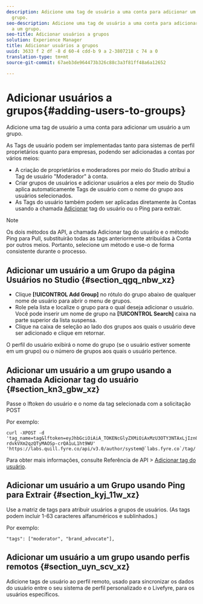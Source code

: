 ```yaml
---
description: Adicione uma tag de usuário a uma conta para adicionar um usuário a um
  grupo.
seo-description: Adicione uma tag de usuário a uma conta para adicionar um usuário
  a um grupo.
seo-title: Adicionar usuários a grupos
solution: Experience Manager
title: Adicionar usuários a grupos
uuid: 3633 f 2 df -8 d 60-4 cdd-b 9 a 2-3807218 c 74 a 0
translation-type: tm+mt
source-git-commit: 67aeb3de964473b326c88c3a3f81ff48a6a12652

---
```



# Adicionar usuários a grupos{#adding-users-to-groups}

Adicione uma tag de usuário a uma conta para adicionar um usuário a um grupo.

As Tags de usuário podem ser implementadas tanto para sistemas de perfil proprietários quanto para empresas, podendo ser adicionadas a contas por vários meios:

* A criação de proprietários e moderadores por meio do Studio atribui a Tag de usuário "Moderador" à conta.
* Criar grupos de usuários e adicionar usuários a eles por meio do Studio aplica automaticamente Tags de usuário com o nome do grupo aos usuários selecionados.
* As Tags do usuário também podem ser aplicadas diretamente às Contas usando a chamada [Adicionar](https://api.livefyre.com/docs#add-user-tag) tag do usuário ou o Ping para extrair.

>[!NOTE]
>
>Os dois métodos da API, a chamada Adicionar tag do usuário e o método Ping para Pull, substituirão todas as tags anteriormente atribuídas à Conta por outros meios. Portanto, selecione um método e use-o de forma consistente durante o processo.

## Adicionar um usuário a um Grupo da página Usuários no Studio {#section_qgq_nbw_xz}

* Clique **[!UICONTROL Add Group]** no rótulo do grupo abaixo de qualquer nome de usuário para abrir o menu de grupos.
* Role pela lista e localize o grupo para o qual deseja adicionar o usuário. Você pode inserir um nome de grupo na **[!UICONTROL Search]** caixa na parte superior da lista suspensa.
* Clique na caixa de seleção ao lado dos grupos aos quais o usuário deve ser adicionado e clique em retornar.

O perfil do usuário exibirá o nome do grupo (se o usuário estiver somente em um grupo) ou o número de grupos aos quais o usuário pertence.

## Adicionar um usuário a um grupo usando a chamada Adicionar tag do usuário {#section_kn3_gbw_xz}

Passe o lftoken do usuário e o nome da tag selecionada com a solicitação POST

Por exemplo:

```
curl -XPOST -d 'tag_name=tag&lftoken=eyJhbGciOiAiA_TOKENcGlyZXMiOiAxMzU3OTY3NTAxLjIzn0.KoyXUVCavt-rdvkVXm2qzQTyMAOSp-crQA1uL1ht9WU' 'https://labs.quill.fyre.co/api/v3.0/author/system@`labs.fyre.co`/tag/'
```


Para obter mais informações, consulte Referência de API > [Adicionar tag do usuário](https://api.livefyre.com/docs/apis/by-category/user-management#operation=urn:livefyre:apis:quill:operations:api:v3.0:author:tags:method=post).

## Adicionar um usuário a um Grupo usando Ping para Extrair {#section_kyj_11w_xz}

Use a matriz de tags para atribuir usuários a grupos de usuários. (As tags podem incluir 1-63 caracteres alfanuméricos e sublinhados.)

Por exemplo:

```
"tags": ["moderator", "brand_advocate"],
```

## Adicionar um usuário a um grupo usando perfis remotos {#section_uyn_scv_xz}

Adicione tags de usuário ao perfil remoto, usado para sincronizar os dados do usuário entre o seu sistema de perfil personalizado e o Livefyre, para os usuários específicos.
